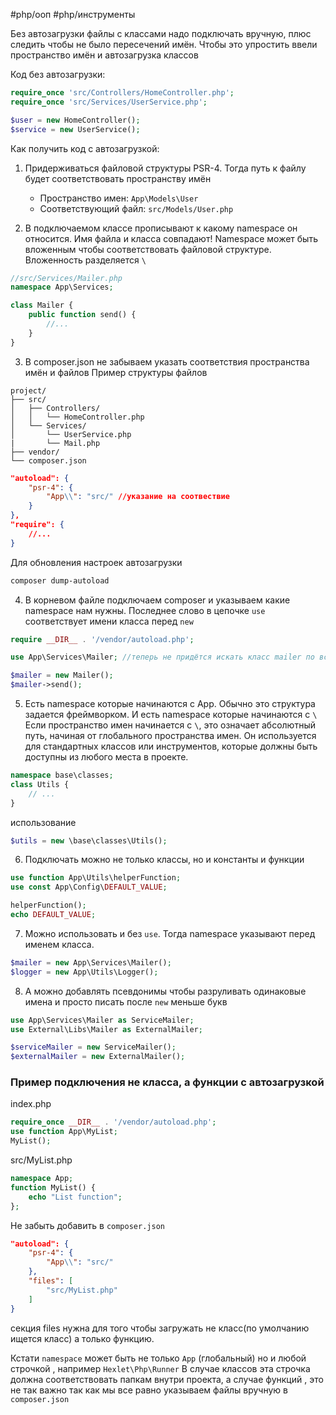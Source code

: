 #php/ооп #php/инструменты 

Без автозагрузки файлы с классами надо подключать вручную, плюс следить чтобы не было пересечений имён. Чтобы это упростить ввели пространство имён и автозагрузка классов 

Код без автозагрузки:
```php
require_once 'src/Controllers/HomeController.php';
require_once 'src/Services/UserService.php';

$user = new HomeController();
$service = new UserService();
```

Как получить код с автозагрузкой:

1. Придерживаться файловой структуры PSR-4. Тогда путь к файлу будет соответствовать пространству имён
   - Пространство имен: `App\Models\User`
   - Соответствующий файл: `src/Models/User.php`

2. В подключаемом классе прописывают к какому namespace он относится. Имя файла и класса совпадают! Namespace может быть вложенным чтобы соответствовать файловой структуре. Вложенность разделяется `\`
```php
//src/Services/Mailer.php
namespace App\Services;

class Mailer {
    public function send() {
	    //...
    }
}
```

3. В composer.json не забываем указать соответствия пространства имён и файлов
Пример структуры файлов
```
project/
├── src/
│   ├── Controllers/
│   │   └── HomeController.php
│   └── Services/
│       └── UserService.php
|       └── Mail.php 
├── vendor/
└── composer.json
```

```json
"autoload": {
    "psr-4": {
        "App\\": "src/" //указание на соотвествие
    }
},
"require": {
	//...
}
```
Для обновления настроек автозагрузки
```bash
composer dump-autoload
```

4. В корневом файле подключаем composer и указываем какие namespace нам нужны. Последнее слово в цепочке `use` соответствует  имени класса перед `new` 
```php
require __DIR__ . '/vendor/autoload.php';

use App\Services\Mailer; //теперь не придётся искать класс mailer по всему глобальному namespace, у него указан путь

$mailer = new Mailer();
$mailer->send();

```

5. Есть namespace которые начинаются с App. Обычно это структура задается фреймворком.  И есть namespace которые начинаются с `\` Если пространство имен начинается с `\`, это означает абсолютный путь, начиная от глобального пространства имен. Он используется для стандартных классов или инструментов, которые должны быть доступны из любого места в проекте.
```php
namespace base\classes; 
class Utils { 
	// ... 
}
```
использование
```php
$utils = new \base\classes\Utils();
```

6. Подключать можно не только классы, но и константы и функции
```php
use function App\Utils\helperFunction; 
use const App\Config\DEFAULT_VALUE; 

helperFunction(); 
echo DEFAULT_VALUE;
```

7. Можно использовать и без `use`.  Тогда namespace указывают перед именем класса. 
```php
$mailer = new App\Services\Mailer(); 
$logger = new App\Utils\Logger();
```

8. А можно добавлять псевдонимы чтобы разруливать одинаковые имена  и просто писать после  `new` меньше букв
```php
use App\Services\Mailer as ServiceMailer; 
use External\Libs\Mailer as ExternalMailer; 

$serviceMailer = new ServiceMailer(); 
$externalMailer = new ExternalMailer();
```



### Пример подключения не класса, а функции с автозагрузкой
index.php
```php
require_once __DIR__ . '/vendor/autoload.php';
use function App\MyList;
MyList();
```

src/MyList.php
```php
namespace App;
function MyList() {
	echo "List function";
};
```

Не забыть добавить в `composer.json` 
```json
"autoload": {
	"psr-4": {
		"App\\": "src/"
	},
	"files": [
		"src/MyList.php"
	]
}
```
секция files нужна для того чтобы загружать не класс(по умолчанию ищется класс) а только функцию. 


Кстати `namespace` может быть не только `App` (глобальный) но и любой строчкой , например  `Hexlet\Php\Runner`
В случае классов эта строчка должна соответствовать папкам внутри проекта, а случае функций , это не так важно так как мы все равно указываем файлы вручную в  `composer.json`